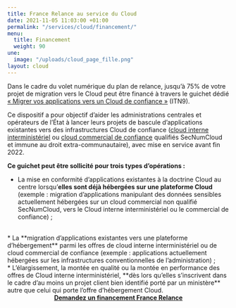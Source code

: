 ```yaml
---
title: France Relance au service du Cloud
date: 2021-11-05 11:03:00 +01:00
permalink: "/services/cloud/financement/"
menu:
  title: Financement
  weight: 90
une:
  image: "/uploads/cloud_page_fille.png"
layout: cloud
---
```


Dans le cadre du volet numérique du plan de relance, jusqu’à 75% de votre projet de migration vers le Cloud peut être financé à travers le guichet dédié [« Migrer vos applications vers un Cloud de confiance »](https://france-relance.transformation.gouv.fr/d25b-migration-cloud-au-centre-itn9) (ITN9).

Ce dispositif a pour objectif d’aider les administrations centrales et opérateurs de l’État à lancer leurs projets de bascule d’applications existantes vers des infrastructures Cloud de confiance ([cloud interne interministériel](https://www.numerique.gouv.fr/services/cloud/cloud-interne/#contenu) ou [cloud commercial de confiance](https://www.numerique.gouv.fr/services/cloud/cloud-commercial/#contenu) qualifiés SecNumCloud et immune au droit extra-communautaire), avec mise en service avant fin 2022. 

**Ce guichet peut être sollicité pour trois types d’opérations :**
<br>
* La mise en conformité d’applications existantes à la doctrine Cloud au centre lorsqu’**elles sont déjà hébergées sur une plateforme Cloud** (exemple : migration d’applications manipulant des données sensibles actuellement hébergées sur un cloud commercial non qualifié SecNumCloud, vers le Cloud interne interministériel ou le commercial de confiance) ;
<br>
* La **migration d’applications existantes vers une plateforme d’hébergement** parmi les offres de cloud interne interministériel ou de cloud commercial de confiance (exemple : applications actuellement hébergées sur les infrastructures conventionnelles de l’administration) ;
<br>
* L’élargissement, la montée en qualité ou la montée en performance des offres de Cloud interne interministériel, **dès lors qu’elles s’inscrivent dans le cadre d’au moins un projet client bien identifié porté par un ministère** autre que celui qui porte l’offre d’hébergement Cloud. 
<br>
<div align="center"><a href="https://france-relance.transformation.gouv.fr/d25b-migration-cloud-au-centre-itn9" class="button"><b>Demandez un financement France Relance</b></a></div>
